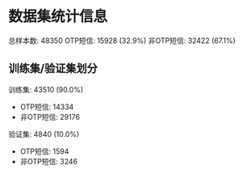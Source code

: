 # 数据集统计信息

总样本数: 48350
OTP短信: 15928 (32.9%)
非OTP短信: 32422 (67.1%)

## 训练集/验证集划分

训练集: 43510 (90.0%)
  - OTP短信: 14334
  - 非OTP短信: 29176

验证集: 4840 (10.0%)
  - OTP短信: 1594
  - 非OTP短信: 3246
